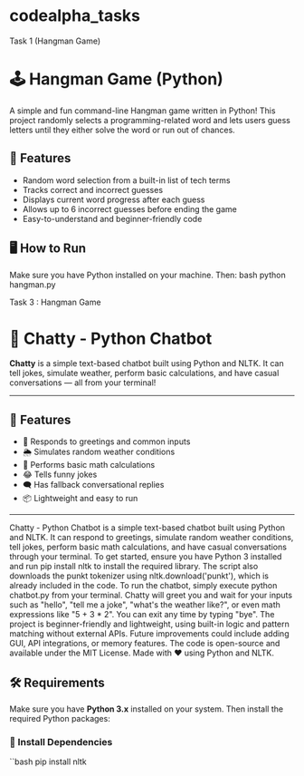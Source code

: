 # codealpha_tasks
Task 1 (Hangman Game)
# 🕹️ Hangman Game (Python)

A simple and fun command-line Hangman game written in Python! This project randomly selects a programming-related word and lets users guess letters until they either solve the word or run out of chances.

## 📌 Features

- Random word selection from a built-in list of tech terms
- Tracks correct and incorrect guesses
- Displays current word progress after each guess
- Allows up to 6 incorrect guesses before ending the game
- Easy-to-understand and beginner-friendly code

## 🖥️ How to Run

Make sure you have Python installed on your machine. Then:
bash
python hangman.py


Task 3 : Hangman Game

# 🤖 Chatty - Python Chatbot

**Chatty** is a simple text-based chatbot built using Python and NLTK. It can tell jokes, simulate weather, perform basic calculations, and have casual conversations — all from your terminal!

---

## 🌟 Features

- 🧠 Responds to greetings and common inputs
- 🌦️ Simulates random weather conditions
- 🧮 Performs basic math calculations
- 😂 Tells funny jokes
- 🗨️ Has fallback conversational replies
- 📦 Lightweight and easy to run

---
Chatty - Python Chatbot is a simple text-based chatbot built using Python and NLTK. It can respond to greetings, simulate random weather conditions, tell jokes, perform basic math calculations, and have casual conversations through your terminal. To get started, ensure you have Python 3 installed and run pip install nltk to install the required library. The script also downloads the punkt tokenizer using nltk.download('punkt'), which is already included in the code. To run the chatbot, simply execute python chatbot.py from your terminal. Chatty will greet you and wait for your inputs such as "hello", "tell me a joke", "what's the weather like?", or even math expressions like "5 + 3 * 2". You can exit any time by typing "bye". The project is beginner-friendly and lightweight, using built-in logic and pattern matching without external APIs. Future improvements could include adding GUI, API integrations, or memory features. The code is open-source and available under the MIT License. Made with ❤️ using Python and NLTK.

## 🛠️ Requirements

Make sure you have **Python 3.x** installed on your system. Then install the required Python packages:

### 🔧 Install Dependencies

``bash
pip install nltk







